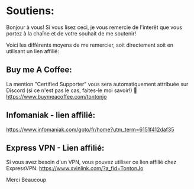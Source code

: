 # Soutiens:  

Bonjour à vous!
Si vous lisez ceci, je vous remercie de l'interêt que vous portez à la chaîne et de votre souhait de me soutenir!

Voici les différents moyens de me remercier, soit directement soit en utilisant un lien affilié:

## Buy me A Coffee:  
La mention "Certified Supporter" vous sera automatiquement attribuée sur Discord (si ce n'est pas le cas, faites-le moi savoir!) 🙂
https://www.buymeacoffee.com/tontonjo

## Infomaniak - lien affilié:
https://www.infomaniak.com/goto/fr/home?utm_term=6151f412daf35

## Express VPN - Lien affilié:  
Si vous avez besoin d'un VPN, vous pouvez utiliser ce lien affilié chez ExpressVPN:
https://www.xvinlink.com/?a_fid=TontonJo

Merci Beaucoup
